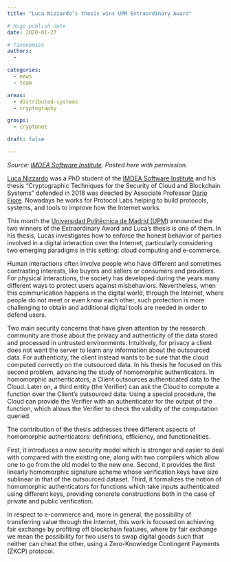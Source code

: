 ```yaml
---
title: "Luca Nizzardo’s thesis wins UPM Extraordinary Award"

# Hugo publish date
date: 2020-01-27

# Taxonomies
authors:
  - 

categories:
  - news
  - team

areas:
  - distributed-systems
  - cryptography

groups:
  - cryptonet

draft: false

---
```


_Source: [IMDEA Software Institute](https://software.imdea.org/news.html#2019-12-20-luca-nizzardo-phd-en). Posted here with permission._

[Luca Nizzardo](/authors/luca-nizzardo/) was a PhD student of the [IMDEA Software Institute](https://software.imdea.org/es) and his thesis “Cryptographic Techniques for the Security of Cloud and Blockchain Systems” defended in 2018 was directed by Associate Professor [Dario Fiore](https://software.imdea.org/people/dario.fiore/index.html). Nowadays he works for Protocol Labs helping to build protocols, systems, and tools to improve how the Internet works.

This month the [Universidad Politécnica de Madrid (UPM)](http://www.upm.es/) announced the two winners of the Extraordinary Award and Luca’s thesis is one of them. In his thesis, Lucas investigates how to enforce the honest behavior of parties involved in a digital interaction over the Internet, particularly considering two emerging paradigms in this setting: cloud computing and e-commerce.

Human interactions often involve people who have different and sometimes contrasting interests, like buyers and sellers or consumers and providers. For physical interactions, the society has developed during the years many different ways to protect users against misbehaviors. Nevertheless, when this communication happens in the digital world, through the Internet, where people do not meet or even know each other, such protection is more challenging to obtain and additional digital tools are needed in order to defend users.

Two main security concerns that have given attention by the research community are those about the privacy and authenticity of the data stored and processed in untrusted environments. Intuitively, for privacy a client does not want the server to learn any information about the outsourced data. For authenticity, the client instead wants to be sure that the cloud computed correctly on the outsourced data. In his thesis he focused on this second problem, advancing the study of homomorphic authenticators. In homomorphic authenticators, a Client outsources authenticated data to the Cloud. Later on, a third entity (the Verifier) can ask the Cloud to compute a function over the Client’s outsourced data. Using a special procedure, the Cloud can provide the Verifier with an authenticator for the output of the function, which allows the Verifier to check the validity of the computation queried.

The contribution of the thesis addresses three different aspects of homomorphic authenticators: definitions, efficiency, and functionalities.

First, it introduces a new security model which is stronger and easier to deal with compared with the existing one, along with two compilers which allow one to go from the old model to the new one. Second, it provides the first linearly homomorphic signature scheme whose verification keys have size sublinear in that of the outsourced dataset. Third, it formalizes the notion of homomorphic authenticators for functions which take inputs authenticated using different keys, providing concrete constructions both in the case of private and public verification.

In respect to e-commerce and, more in general, the possibility of transferring value through the Internet, this work is focused on achieving fair exchange by profiting off blockchain features, where by fair exchange we mean the possibility for two users to swap digital goods such that neither can cheat the other, using a Zero-Knowledge Contingent Payments (ZKCP) protocol.
